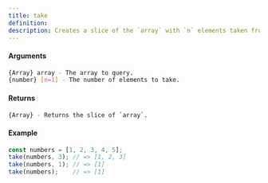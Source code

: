 ```yaml
---
title: take
definition: 
description: Creates a slice of the `array` with `n` elements taken from the beginning.
---
```



#### Arguments


```bash
{Array} array - The array to query.
{number} [n=1] - The number of elements to take.
```


#### Returns


```bash
{Array} - Returns the slice of `array`.
```


#### Example


```ts
const numbers = [1, 2, 3, 4, 5];
take(numbers, 3); // => [1, 2, 3]
take(numbers, 1); // => [1]
take(numbers);    // => [1]
```